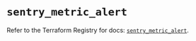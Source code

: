 # `sentry_metric_alert`

Refer to the Terraform Registry for docs: [`sentry_metric_alert`](https://registry.terraform.io/providers/jianyuan/sentry/0.14.3/docs/resources/metric_alert).

